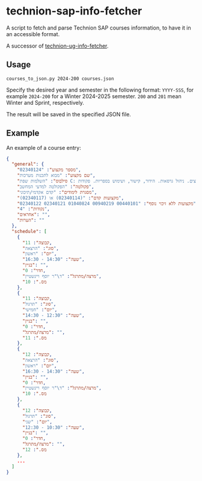 # technion-sap-info-fetcher

A script to fetch and parse Technion SAP courses information, to have it in an
accessible format.

A successor of
[technion-ug-info-fetcher](https://github.com/michael-maltsev/technion-ug-info-fetcher).

## Usage

```
courses_to_json.py 2024-200 courses.json
```

Specify the desired year and semester in the following format: `YYYY-SSS`, for
example `2024-200` for a Winter 2024-2025 semester. `200` and `201` mean Winter
and Sprint, respectively.

The result will be saved in the specified JSON file.

## Example

An example of a course entry:

```json
{
  "general": {
    "מספר מקצוע": "02340124",
    "שם מקצוע": "מבוא לתכנות מערכות",
    "סילבוס": "השלמות שפת C: מצביעים, רשומות, ניהול זיכרון דינמי, רשימות מקושרות, עצים. ניהול גרסאות. הידור, קישור, ושימוש בספריות. פקודות LLEHS בסיסיות. פייתון כשפת \"דבק\" של המערכת. ניפוי שגיאות, בדיקת תוכנה, בדיקה אוטומטית. מבוא ל- C++ : תכנות מונחה עצמים, טיפוסי נתונים מופשטים, פולימורפיזם דינמי וסטטי.",
    "פקולטה": "הפקולטה למדעי המחשב",
    "מסגרת לימודים": "קדם אקדמי/תיכוני",
    "מקצועות קדם": "(02340114) או (02340117)",
    "מקצועות ללא זיכוי נוסף": "00440101 00940219 01040824 02340121 02340122",
    "נקודות": "4",
    "אחראים": "",
    "הערות": ""
  },
  "schedule": [
    {
      "קבוצה": 11,
      "סוג": "הרצאה",
      "יום": "ראשון",
      "שעה": "14:30 - 16:30",
      "בניין": "",
      "חדר": 0,
      "מרצה/מתרגל": "ד\"ר יוסף ויינשטיין",
      "מס.": 10
    },
    {
      "קבוצה": 11,
      "סוג": "תרגול",
      "יום": "חמישי",
      "שעה": "12:30 - 14:30",
      "בניין": "",
      "חדר": 0,
      "מרצה/מתרגל": "",
      "מס.": 11
    },
    {
      "קבוצה": 12,
      "סוג": "הרצאה",
      "יום": "ראשון",
      "שעה": "14:30 - 16:30",
      "בניין": "",
      "חדר": 0,
      "מרצה/מתרגל": "ד\"ר יוסף ויינשטיין",
      "מס.": 10
    },
    {
      "קבוצה": 12,
      "סוג": "תרגול",
      "יום": "שני",
      "שעה": "10:30 - 12:30",
      "בניין": "",
      "חדר": 0,
      "מרצה/מתרגל": "",
      "מס.": 12
    },
    ...
  ]
}
```
